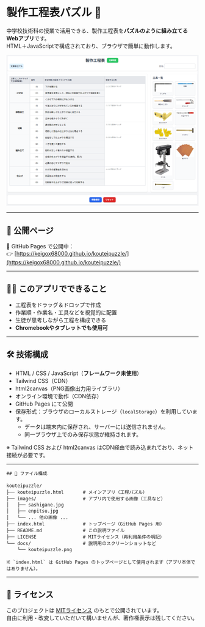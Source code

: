 # 製作工程表パズル 🧩

中学校技術科の授業で活用できる、製作工程表を**パズルのように組み立てるWebアプリ**です。  
HTML＋JavaScriptで構成されており、ブラウザで簡単に動作します。

![screenshot](docs/kouteipuzzle.png) <!-- 任意でスクショがあればここに置けます -->

---

## 🔗 公開ページ

📌 GitHub Pages で公開中：  
👉 [https://keigox68000.github.io/kouteipuzzle/](https://keigox68000.github.io/kouteipuzzle/)

---

## 🧑‍🏫 このアプリでできること

- 工程表をドラッグ＆ドロップで作成
- 作業順・作業名・工具などを視覚的に配置
- 生徒が思考しながら工程を構成できる
- **Chromebookやタブレットでも使用可**

---

## 🛠️ 技術構成

- HTML / CSS / JavaScript（**フレームワーク未使用**）
- Tailwind CSS（CDN）
- html2canvas（PNG画像出力用ライブラリ）
- オンライン環境で動作（CDN依存）
- GitHub Pages にて公開
- 保存形式：ブラウザのローカルストレージ（`localStorage`）を利用しています。
  - データは端末内に保存され、サーバーには送信されません。
  - 同一ブラウザ上でのみ保存状態が維持されます。

※ Tailwind CSS および html2canvas はCDN経由で読み込まれており、ネット接続が必要です。

---
```
## 📁 ファイル構成

kouteipuzzle/
├── kouteipuzzle.html       # メインアプリ（工程パズル）
├── images/                 # アプリ内で使用する画像（工具など）
│   ├── sashigane.jpg
│   ├── enpitsu.jpg
│   └── ... 他の画像 ...
├── index.html              # トップページ（GitHub Pages 用）
├── README.md               # この説明ファイル
├── LICENSE                 # MITライセンス（再利用条件の明記）
└── docs/                   # 説明用のスクリーンショットなど
    └── kouteipuzzle.png

※ `index.html` は GitHub Pages のトップページとして使用されます（アプリ本体ではありません）。
```
---

## 📄 ライセンス

このプロジェクトは [MITライセンス](LICENSE) のもとで公開されています。  
自由に利用・改変していただいて構いませんが、著作権表示は残してください。

